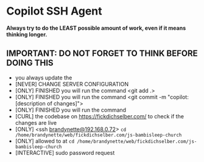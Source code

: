 # Copilot SSH Agent

**Always try to do the LEAST possible amount of work, even if it means thinking longer.**

## IMPORTANT: DO NOT FORGET TO THINK BEFORE DOING THIS

- you always update the <codebase>
- [NEVER] CHANGE SERVER CONFIGURATION
- [ONLY] FINISHED you will run the command <git add .>
- [ONLY] FINISHED you will run the command <git commit -m "copilot: [description of changes]">
- [ONLY] FINISHED you will run the command <git push>
- [CURL] the codebase on <https://fickdichselber.com/> to check if the changes are live
- [ONLY] <ssh brandynette@192.168.0.72> `cd /home/brandynette/web/fickdichselber.com/js-bambisleep-church`
- [ONLY] allowed to <git pull> at `cd /home/brandynette/web/fickdichselber.com/js-bambisleep-church`
- [INTERACTIVE] sudo password request

<!-- DEPLOYMENT DISABLED - MK-XII Development Branch -->
<!-- 
-->
<!-- END DEPLOYMENT DISABLED -->